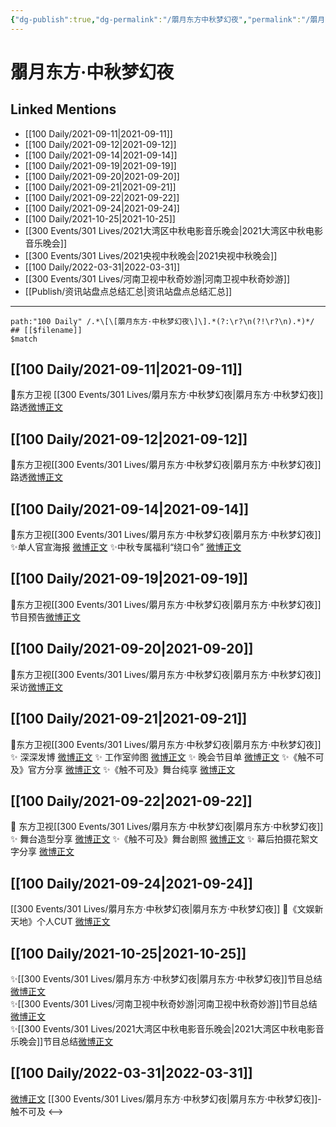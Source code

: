 ```yaml
---
{"dg-publish":true,"dg-permalink":"/朤月东方中秋梦幻夜","permalink":"/朤月东方中秋梦幻夜/","title":"朤月东方·中秋梦幻夜","tags":[null],"created":"2022-11-17T20:21:21.000+08:00","updated":"2023-04-10T16:22:45.000+08:00"}
---
```


# 朤月东方·中秋梦幻夜

## Linked Mentions
- [[100 Daily/2021-09-11\|2021-09-11]]
- [[100 Daily/2021-09-12\|2021-09-12]]
- [[100 Daily/2021-09-14\|2021-09-14]]
- [[100 Daily/2021-09-19\|2021-09-19]]
- [[100 Daily/2021-09-20\|2021-09-20]]
- [[100 Daily/2021-09-21\|2021-09-21]]
- [[100 Daily/2021-09-22\|2021-09-22]]
- [[100 Daily/2021-09-24\|2021-09-24]]
- [[100 Daily/2021-10-25\|2021-10-25]]
- [[300 Events/301 Lives/2021大湾区中秋电影音乐晚会\|2021大湾区中秋电影音乐晚会]]
- [[300 Events/301 Lives/2021央视中秋晚会\|2021央视中秋晚会]]
- [[100 Daily/2022-03-31\|2022-03-31]]
- [[300 Events/301 Lives/河南卫视中秋奇妙游\|河南卫视中秋奇妙游]]
- [[Publish/资讯站盘点总结汇总\|资讯站盘点总结汇总]]


---

```expander
path:"100 Daily" /.*\[\[朤月东方·中秋梦幻夜\]\].*(?:\r?\n(?!\r?\n).*)*/
## [[$filename]]
$match
```
## [[100 Daily/2021-09-11\|2021-09-11]]
🌟东方卫视 [[300 Events/301 Lives/朤月东方·中秋梦幻夜\|朤月东方·中秋梦幻夜]]路透[微博正文](https://m.weibo.cn/6466290670/4680355099185017)
## [[100 Daily/2021-09-12\|2021-09-12]]
💫东方卫视[[300 Events/301 Lives/朤月东方·中秋梦幻夜\|朤月东方·中秋梦幻夜]]路透[微博正文](https://m.weibo.cn/6466290670/4680558493303250)
## [[100 Daily/2021-09-14\|2021-09-14]]
💫东方卫视[[300 Events/301 Lives/朤月东方·中秋梦幻夜\|朤月东方·中秋梦幻夜]]
✨单人官宣海报 [微博正文](https://weibo.com/detail/4681272339203060)
✨中秋专属福利“绕口令” [微博正文](https://weibo.com/detail/4681333647347990)

## [[100 Daily/2021-09-19\|2021-09-19]]
💫东方卫视[[300 Events/301 Lives/朤月东方·中秋梦幻夜\|朤月东方·中秋梦幻夜]]节目预告[微博正文](https://m.weibo.cn/6466290670/4683094714746175)
## [[100 Daily/2021-09-20\|2021-09-20]]
🥮东方卫视[[300 Events/301 Lives/朤月东方·中秋梦幻夜\|朤月东方·中秋梦幻夜]]采访[微博正文](https://m.weibo.cn/6466290670/4683521627521801)
## [[100 Daily/2021-09-21\|2021-09-21]]
🌟东方卫视[[300 Events/301 Lives/朤月东方·中秋梦幻夜\|朤月东方·中秋梦幻夜]]
✨ 深深发博 [微博正文](https://m.weibo.cn/6466290670/4683970145423655)
✨ 工作室帅图 [微博正文](https://m.weibo.cn/6466290670/4683997404464342)
✨ 晚会节目单 [微博正文](https://m.weibo.cn/6466290670/4683810941961958)
✨《触不可及》官方分享 [微博正文](https://m.weibo.cn/6466290670/4683970921111502)
✨《触不可及》舞台纯享 [微博正文](https://m.weibo.cn/6466290670/4684011798791012)
## [[100 Daily/2021-09-22\|2021-09-22]]
🥮 东方卫视[[300 Events/301 Lives/朤月东方·中秋梦幻夜\|朤月东方·中秋梦幻夜]]
✨ 舞台造型分享 [微博正文](https://m.weibo.cn/6466290670/4684258210222411)
✨《触不可及》舞台剧照 [微博正文](https://m.weibo.cn/6466290670/4684261796612844)
✨ 幕后拍摄花絮文字分享 [微博正文](https://m.weibo.cn/6466290670/4684359153487588)
## [[100 Daily/2021-09-24\|2021-09-24]]
[[300 Events/301 Lives/朤月东方·中秋梦幻夜\|朤月东方·中秋梦幻夜]]
🌟《文娱新天地》个人CUT [微博正文](https://m.weibo.cn/6466290670/4684926170174658)
## [[100 Daily/2021-10-25\|2021-10-25]]
✨[[300 Events/301 Lives/朤月东方·中秋梦幻夜\|朤月东方·中秋梦幻夜]]节目总结[微博正文](https://m.weibo.cn/6466290670/4696176659794403)  
✨[[300 Events/301 Lives/河南卫视中秋奇妙游\|河南卫视中秋奇妙游]]节目总结[微博正文](https://m.weibo.cn/6466290670/4696176672899979)  
✨[[300 Events/301 Lives/2021大湾区中秋电影音乐晚会\|2021大湾区中秋电影音乐晚会]]节目总结[微博正文](https://m.weibo.cn/6466290670/4696176702786056)

## [[100 Daily/2022-03-31\|2022-03-31]]
[微博正文](https://m.weibo.cn/1824010843/4753136529181345) [[300 Events/301 Lives/朤月东方·中秋梦幻夜\|朤月东方·中秋梦幻夜]]-触不可及
<-->

